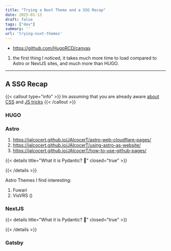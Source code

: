 ```yaml
---
title: "Trying a Nuxt Theme and a SSG Recap"
date: 2025-01-13
draft: false
tags: ["dev"]
summary: ''
url: 'trying-nuxt-themes'
---
```



* https://github.com/HugoRCD/canvas

1. the first thing I noticed, it takes much more time to load compared to Astro or NextJS sites, and much more than HUGO.


---

## A SSG Recap

{{< callout type="info" >}}
Im assuming that you are already aware [about CSS](https://jalcocert.github.io/JAlcocerT/blog/dev-css/) and [JS tricks](https://jalcocert.github.io/JAlcocerT/javascript-for-static-websites)
{{< /callout >}}

### HUGO

### Astro       


1. https://jalcocert.github.io/JAlcocerT/astro-web-cloudflare-pages/
2. https://jalcocert.github.io/JAlcocerT/using-astro-as-website/
3. https://jalcocert.github.io/JAlcocerT/how-to-use-github-pages/

{{< details title="What it is Pydantic? 📌" closed="true" >}}

{{< /details >}}

Astro Themes I find interesting:

1. Fuwari
2. VisVRS ()

### NextJS


{{< details title="What it is Pydantic? 📌" closed="true" >}}

{{< /details >}}

### Gatsby